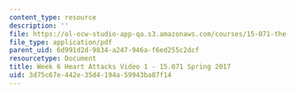 ```yaml
---
content_type: resource
description: ''
file: https://ol-ocw-studio-app-qa.s3.amazonaws.com/courses/15-071-the-analytics-edge-spring-2017/3d75c67e442e35d4194a59943ba87f14_MIT15_071S17_Unit6_HeartAttacks.pdf
file_type: application/pdf
parent_uid: 6d991d2d-9834-a247-946a-f6ed255c2dcf
resourcetype: Document
title: Week 6 Heart Attacks Video 1 - 15.071 Spring 2017
uid: 3d75c67e-442e-35d4-194a-59943ba87f14
---
```

